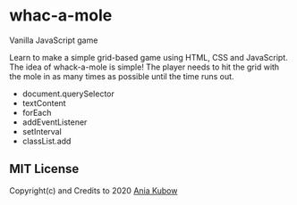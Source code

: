 # whac-a-mole

Vanilla JavaScript game

Learn to make a simple grid-based game using HTML, CSS and JavaScript. The idea of whack-a-mole is simple! The player needs to hit the grid with the mole in as many times as possible until the time runs out.

- document.querySelector
- textContent
- forEach
- addEventListener
- setInterval
- classList.add

## MIT License

Copyright(c) and Credits to 2020 [Ania Kubow](https://github.com/kubowania)
